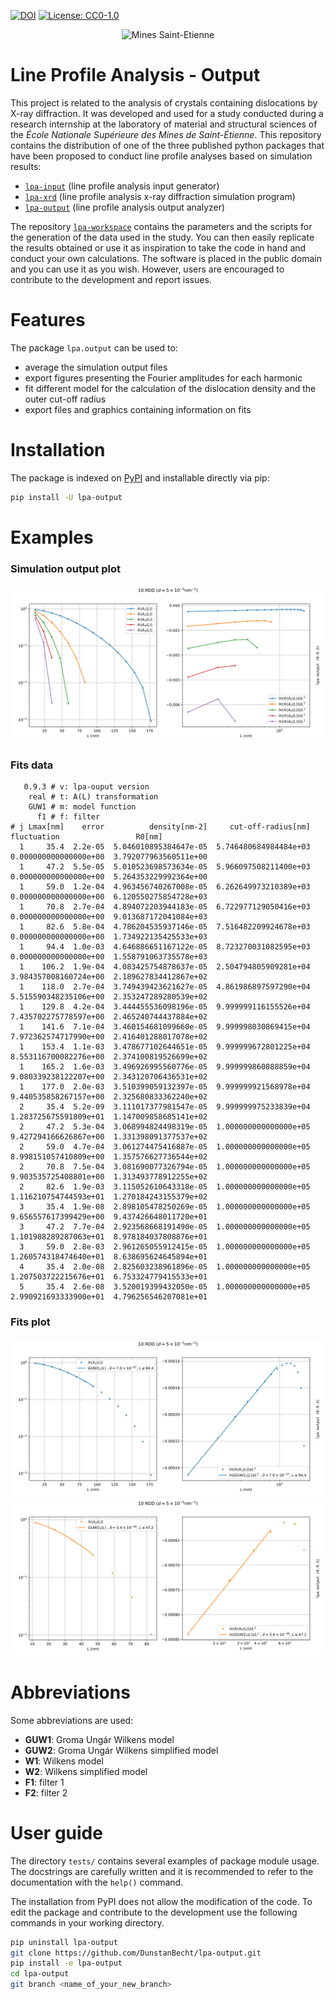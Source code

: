 [![DOI](https://zenodo.org/badge/394321358.svg)](https://zenodo.org/badge/latestdoi/394321358)
[![License: CC0-1.0](https://img.shields.io/badge/License-CC0_1.0-lightgrey.svg)](http://creativecommons.org/publicdomain/zero/1.0/)

<div align="center">
  <img width="250" src="https://dunstan.becht.network/views/signatures/mines.svg" alt="Mines Saint-Etienne">
</div>

# Line Profile Analysis - Output

This project is related to the analysis of crystals containing dislocations by X-ray diffraction. It was developed and used for a study conducted during a research internship at the laboratory of material and structural sciences of the *École Nationale Supérieure des Mines de Saint-Étienne*. This repository contains the distribution of one of the three published python packages that have been proposed to conduct line profile analyses based on simulation results:
* [`lpa-input`](https://github.com/DunstanBecht/lpa-input) (line profile analysis input generator)
* [`lpa-xrd`](https://github.com/DunstanBecht/lpa-xrd) (line profile analysis x-ray diffraction simulation program)
* [`lpa-output`](https://github.com/DunstanBecht/lpa-output) (line profile analysis output analyzer)

The repository [`lpa-workspace`](https://github.com/DunstanBecht/lpa-workspace) contains the parameters and the scripts for the generation of the data used in the study. You can then easily replicate the results obtained or use it as inspiration to take the code in hand and conduct your own calculations. The software is placed in the public domain and you can use it as you wish. However, users are encouraged to contribute to the development and report issues.

# Features

The package `lpa.output` can be used to:
* average the simulation output files
* export figures presenting the Fourier amplitudes for each harmonic
* fit different model for the calculation of the dislocation density and the outer cut-off radius
* export files and graphics containing information on fits

# Installation

The package is indexed on [PyPI](https://pypi.org/project/lpa-output/) and installable directly via pip:
```bash
pip install -U lpa-output
```

# Examples

### Simulation output plot
![Output plot](https://raw.githubusercontent.com/DunstanBecht/lpa-output/8b1f7791531426160d4d447cc74da2154d1ee301/tests/fits/10_rho5e13m-2_square_3200nm_RDD_d5e-5nm-2_screw_S0_PBC1_output_analysis/output_plot.svg)

### Fits data
```
   0.9.3 # v: lpa-ouput version
    real # t: A(L) transformation
    GUW1 # m: model function
      f1 # f: filter
# j Lmax[nm]    error          density[nm-2]     cut-off-radius[nm]            fluctuation                 R0[nm]
  1     35.4  2.2e-05  5.046010895384647e-05  5.746480684984484e+03  0.000000000000000e+00  3.792077963560511e+00
  1     47.2  5.5e-05  5.010523698573634e-05  5.966097508211400e+03  0.000000000000000e+00  5.264353229992364e+00
  1     59.0  1.2e-04  4.963456740267008e-05  6.262649973210389e+03  0.000000000000000e+00  6.120550275854728e+03
  1     70.8  2.7e-04  4.894072203944183e-05  6.722977129050416e+03  0.000000000000000e+00  9.013687172041084e+03
  1     82.6  5.8e-04  4.786204535937146e-05  7.516482209924678e+03  0.000000000000000e+00  1.734922135425533e+03
  1     94.4  1.0e-03  4.646886651167122e-05  8.723270031082595e+03  0.000000000000000e+00  1.558791063735578e+03
  1    106.2  1.9e-04  4.083425754878637e-05  2.504794805909281e+04  3.984357008160724e+00  2.189627834412867e+02
  1    118.0  2.7e-04  3.749439423621627e-05  4.861986897597290e+04  5.515590348235106e+00  2.353247289280539e+02
  1    129.8  4.2e-04  3.444455536098196e-05  9.999999116155526e+04  7.435702275778597e+00  2.465240744437884e+02
  1    141.6  7.1e-04  3.460154681099660e-05  9.999998030869415e+04  7.972362574717990e+00  2.416401288017078e+02
  1    153.4  1.1e-03  3.478677102644651e-05  9.999999672801225e+04  8.553116700082276e+00  2.374100819526699e+02
  1    165.2  1.6e-03  3.496926995560776e-05  9.999999860888859e+04  9.080339238122207e+00  2.343120706436531e+02
  1    177.0  2.0e-03  3.510399059132397e-05  9.999999921568978e+04  9.440535858267157e+00  2.325680833362240e+02
  2     35.4  5.2e-09  3.111017377981547e-05  9.999999975233839e+04  1.283725675591809e+01  1.147009858685141e+02
  2     47.2  5.3e-04  3.068994824498319e-05  1.000000000000000e+05  9.427294166626867e+00  1.331398091377537e+02
  2     59.0  4.7e-04  3.061274475416887e-05  1.000000000000000e+05  8.998151057410809e+00  1.357576627736544e+02
  2     70.8  7.5e-04  3.081690077326794e-05  1.000000000000000e+05  9.903535725408801e+00  1.313493778912255e+02
  2     82.6  1.9e-03  3.115052610643318e-05  1.000000000000000e+05  1.116210754744593e+01  1.270184243155379e+02
  3     35.4  1.9e-08  2.898105478250269e-05  1.000000000000000e+05  9.656557617399429e+00  9.437426648011720e+01
  3     47.2  7.7e-04  2.923568668191490e-05  1.000000000000000e+05  1.101988289287063e+01  8.978184037808876e+01
  3     59.0  2.8e-03  2.961265055912415e-05  1.000000000000000e+05  1.260574318474640e+01  8.638695624645894e+01
  4     35.4  2.0e-08  2.825603238961896e-05  1.000000000000000e+05  1.207503722215676e+01  6.753324779415533e+01
  5     35.4  2.6e-08  3.520019399432050e-05  1.000000000000000e+05  2.990921693333900e+01  4.796256546207081e+01
```

### Fits plot
![GUW2 harmonic 1](https://raw.githubusercontent.com/DunstanBecht/lpa-output/8b1f7791531426160d4d447cc74da2154d1ee301/tests/fits/10_rho5e13m-2_square_3200nm_RDD_d5e-5nm-2_screw_S0_PBC1_output_analysis/fits_plot_GUW2/j1_094nm.svg)
![GUW2 harmonic 2](https://raw.githubusercontent.com/DunstanBecht/lpa-output/8b1f7791531426160d4d447cc74da2154d1ee301/tests/fits/10_rho5e13m-2_square_3200nm_RDD_d5e-5nm-2_screw_S0_PBC1_output_analysis/fits_plot_GUW2/j2_047nm.svg)

# Abbreviations

Some abbreviations are used:

* **GUW1**: Groma Ungár Wilkens model
* **GUW2**: Groma Ungár Wilkens simplified model
* **W1**: Wilkens model
* **W2**: Wilkens simplified model
* **F1**: filter 1
* **F2**: filter 2

# User guide

The directory `tests/` contains several examples of package module usage. The docstrings are carefully written and it is recommended to refer to the documentation with the `help()` command.

The installation from PyPI does not allow the modification of the code. To edit the package and contribute to the development use the following commands in your working directory.
```bash
pip uninstall lpa-output
git clone https://github.com/DunstanBecht/lpa-output.git
pip install -e lpa-output
cd lpa-output
git branch <name_of_your_new_branch>
```
